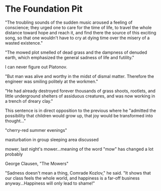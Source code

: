 # The Foundation Pit

"The troubling sounds of the sudden music aroused a feeling of conscience; they
urged one to care for the time of life, to travel the whole distance toward hope
and reach it, and find there the source of this exciting song, so that one
wouldn't have to cry at dying time over the misery of a wasted existence."

"The mowed plot smelled of dead grass and the dampness of denuded earth, which
emphasized the general sadness of life and futility."

I can never figure out Platonov.

"But man was alive and worthy in the midst of dismal matter.  Therefore the
engineer was smiling politely at the workmen."

"He had already destroyed forever thousands of grass shoots, rootlets, and
little underground shelters of assiduous creatures, and was now working in a
trench of dreary clay."

This sentence is in direct opposition to the previous where he "admitted the
possibility that children would grow up, that joy would be transformed into
thought..."

"cherry-red summer evenings"

masturbation in group sleeping area discussed

mower, last night's mower...meaning of the word "mow" has changed a lot probably

George Clausen, "The Mowers"

"Sadness doesn't mean a thing, Comrade Kozlov," he said.  "It shows that our
class feels the whole world, and happiness is a far-off business
anyway...Happiness will only lead to shame!"

